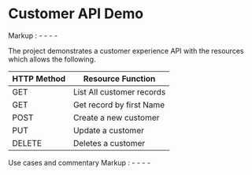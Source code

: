 # Customer API Demo
Markup :  - - - -

The project demonstrates a customer experience API with the resources which allows the following.

HTTP Method   | Resource Function
------------- | -------------
GET           | List All customer records
GET           | Get record by first Name
POST          | Create a new customer
PUT			  |	Update a customer
DELETE		  | Deletes a customer

Use cases and commentary
Markup :  - - - -